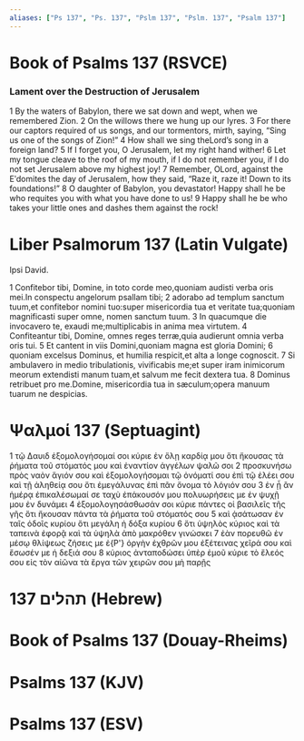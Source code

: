 ```yaml
---
aliases: ["Ps 137", "Ps. 137", "Pslm 137", "Pslm. 137", "Psalm 137"]
---
```



# Book of Psalms 137 (RSVCE)

### Lament over the Destruction of Jerusalem
1 By the waters of Babylon, there we sat down and wept, when we remembered Zion.
2 On the willows there we hung up our lyres.
3 For there our captors required of us songs, and our tormentors, mirth, saying, “Sing us one of the songs of Zion!”
4 How shall we sing theLord’s song in a foreign land?
5 If I forget you, O Jerusalem, let my right hand wither!
6 Let my tongue cleave to the roof of my mouth, if I do not remember you, if I do not set Jerusalem above my highest joy!
7 Remember, OLord, against the Eʹdomites the day of Jerusalem, how they said, “Raze it, raze it! Down to its foundations!”
8 O daughter of Babylon, you devastator! Happy shall he be who requites you with what you have done to us!
9 Happy shall he be who takes your little ones and dashes them against the rock!


# Liber Psalmorum 137 (Latin Vulgate)

 Ipsi David.

1 Confitebor tibi, Domine, in toto corde meo,quoniam audisti verba oris mei.In conspectu angelorum psallam tibi;
2 adorabo ad templum sanctum tuum,et confitebor nomini tuo:super misericordia tua et veritate tua;quoniam magnificasti super omne, nomen sanctum tuum.
3 In quacumque die invocavero te, exaudi me;multiplicabis in anima mea virtutem.
4 Confiteantur tibi, Domine, omnes reges terræ,quia audierunt omnia verba oris tui.
5 Et cantent in viis Domini,quoniam magna est gloria Domini;
6 quoniam excelsus Dominus, et humilia respicit,et alta a longe cognoscit.
7 Si ambulavero in medio tribulationis, vivificabis me;et super iram inimicorum meorum extendisti manum tuam,et salvum me fecit dextera tua.
8 Dominus retribuet pro me.Domine, misericordia tua in sæculum;opera manuum tuarum ne despicias.


# Ψαλμοί 137 (Septuagint)

1 τῷ Δαυιδ ἐξομολογήσομαί σοι κύριε ἐν ὅλῃ καρδίᾳ μου ὅτι ἤκουσας τὰ ῥήματα τοῦ στόματός μου καὶ ἐναντίον ἀγγέλων ψαλῶ σοι
2 προσκυνήσω πρὸς ναὸν ἅγιόν σου καὶ ἐξομολογήσομαι τῷ ὀνόματί σου ἐπὶ τῷ ἐλέει σου καὶ τῇ ἀληθείᾳ σου ὅτι ἐμεγάλυνας ἐπὶ πᾶν ὄνομα τὸ λόγιόν σου
3 ἐν ᾗ ἂν ἡμέρᾳ ἐπικαλέσωμαί σε ταχὺ ἐπάκουσόν μου πολυωρήσεις με ἐν ψυχῇ μου ἐν δυνάμει
4 ἐξομολογησάσθωσάν σοι κύριε πάντες οἱ βασιλεῖς τῆς γῆς ὅτι ἤκουσαν πάντα τὰ ῥήματα τοῦ στόματός σου
5 καὶ ᾀσάτωσαν ἐν ταῖς ὁδοῖς κυρίου ὅτι μεγάλη ἡ δόξα κυρίου
6 ὅτι ὑψηλὸς κύριος καὶ τὰ ταπεινὰ ἐφορᾷ καὶ τὰ ὑψηλὰ ἀπὸ μακρόθεν γινώσκει
7 ἐὰν πορευθῶ ἐν μέσῳ θλίψεως ζήσεις με ἐ{P'} ὀργὴν ἐχθρῶν μου ἐξέτεινας χεῖρά σου καὶ ἔσωσέν με ἡ δεξιά σου
8 κύριος ἀνταποδώσει ὑπὲρ ἐμοῦ κύριε τὸ ἔλεός σου εἰς τὸν αἰῶνα τὰ ἔργα τῶν χειρῶν σου μὴ παρῇς


# 137 תהלים (Hebrew)


# Book of Psalms 137 (Douay-Rheims)


# Psalms 137 (KJV)


# Psalms 137 (ESV)


